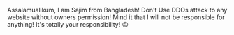 Assalamualikum, I am Sajim from Bangladesh! 
Don't Use DDOs attack  to any website without owners permission!
Mind it that I will not be responsible for anything!
It's totally your responsibility! 😉 
